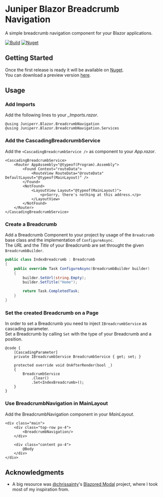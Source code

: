 # Juniper Blazor Breadcrumb Navigation
A simple breadcrumb navigation component for your Blazor applications.

[![Build](https://img.shields.io/github/workflow/status/jnprr/blazor-breadcrumb-navigation/Deploy%20Master)](https://github.com/jnprr/blazor-breadcrumb-navigation/actions?query=workflow%3A"Deploy+Master")
[![Nuget](https://img.shields.io/github/v/release/jnprr/blazor-breadcrumb-navigation?sort=semver)](https://github.com/jnprr/blazor-breadcrumb-navigation/packages/)

## Getting Started
Once the first release is ready it will be available on [Nuget](https://www.nuget.org/).  
You can download a preview version [here](https://github.com/jnprr/blazor-breadcrumb-navigation/packages/).

## Usage

### Add Imports

Add the following lines to your *_Imports.razor*.

```razor
@using Juniperr.Blazor.BreadcrumbNavigation
@using Juniperr.Blazor.BreadcrumbNavigation.Services
```

### Add the CascadingBreadcrumbService

Add the `<CascadingBreadcrumbService />` as component to your *App.razor*.

```razor
<CascadingBreadcrumbService>
    <Router AppAssembly="@typeof(Program).Assembly">
        <Found Context="routeData">
            <RouteView RouteData="@routeData" DefaultLayout="@typeof(MainLayout)" />
        </Found>
        <NotFound>
            <LayoutView Layout="@typeof(MainLayout)">
                <p>Sorry, there's nothing at this address.</p>
            </LayoutView>
        </NotFound>
    </Router>
</CascadingBreadcrumbService>
```

### Create a Breadcrumb

Add a Breadcrumb Component to your project by usage of the `Breadcrumb` base class and the implementation of `ConfigureAsync`.  
The *URL* and the *Title* of your Breadcrumb are set throught the given `BreadcrumbBuilder`.

```csharp
public class IndexBreadcrumb : Breadcrumb
{
    public override Task ConfigureAsync(BreadcrumbBuilder builder)
    {
        builder.SetUrl(string.Empty);
        builder.SetTitle("Home");

        return Task.CompletedTask;
    }
}
```

### Set the created Breadcrumb on a Page

In order to set a Breadcrumb you need to inject `IBreadcrumbService` as cascading parameter.  
Set a Breadcrumb by calling `Set` with the type of your Breadcrumb and a position.

```razor
@code {
    [CascadingParameter]
    private IBreadcrumbService BreadcrumbService { get; set; }

    protected override void OnAfterRender(bool _)
    {
        BreadcrumbService
            .Clear()
            .Set<IndexBreadcrumb>();
    }
}
```

### Use BreadcrumbNavigation in MainLayout

Add the BreadcrumbNavigation component in your *MainLayout*.

```razor
<div class="main">
    <div class="top-row px-4">
        <BreadcrumbNavigation/>
    </div>

    <div class="content px-4">
        @Body
    </div>
</div>
```

## Acknowledgments
- A big resource was [@chrissainty](https://github.com/chrissainty)'s [Blazored Modal](https://github.com/Blazored/Modal) project, where I took most of my inspiration from.
